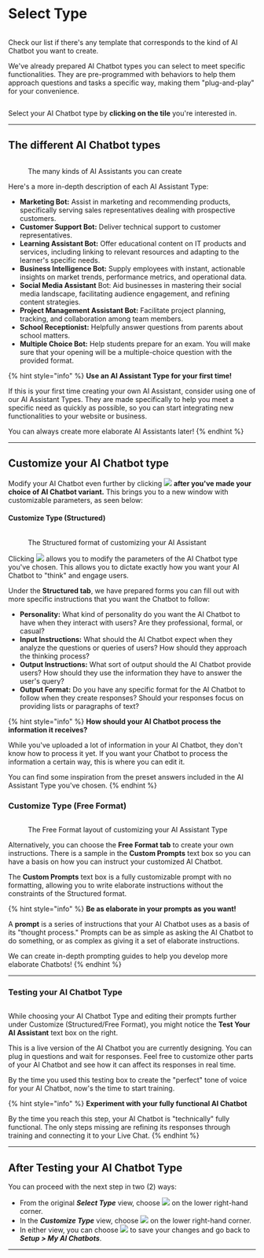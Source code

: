 # Select Type

<figure><img src="../../.gitbook/assets/image (268).png" alt=""><figcaption></figcaption></figure>

Check our list if there's any template that corresponds to the kind of AI Chatbot you want to create.&#x20;

We've already prepared AI Chatbot types you can select to meet specific functionalities. They are pre-programmed with behaviors to help them approach questions and tasks a specific way, making them "plug-and-play" for your convenience.&#x20;

<figure><img src="../../.gitbook/assets/image (21) (1).png" alt=""><figcaption></figcaption></figure>

Select your AI Chatbot type by **clicking on the tile** you're interested in.

***

## The different AI Chatbot types

<figure><img src="../../.gitbook/assets/image (108).png" alt=""><figcaption><p>The many kinds of AI Assistants you can create</p></figcaption></figure>

Here's a more in-depth description of each AI Assistant Type:&#x20;

* **Marketing Bot:** Assist in marketing and recommending products, specifically serving sales representatives dealing with prospective customers.&#x20;
* **Customer Support Bot:** Deliver technical support to customer representatives.&#x20;
* **Learning Assistant Bot:** Offer educational content on IT products and services, including linking to relevant resources and adapting to the learner's specific needs.&#x20;
* **Business Intelligence Bot:** Supply employees with instant, actionable insights on market trends, performance metrics, and operational data.&#x20;
* **Social Media Assistant** Bot: Aid businesses in mastering their social media landscape, facilitating audience engagement, and refining content strategies.&#x20;
* **Project Management Assistant Bot:** Facilitate project planning, tracking, and collaboration among team members.&#x20;
* **School Receptionist:** Helpfully answer questions from parents about school matters.&#x20;
* **Multiple Choice Bot:** Help students prepare for an exam. You will make sure that your opening will be a multiple-choice question with the provided format.

{% hint style="info" %}
**Use an AI Assistant Type for your first time!**

If this is your first time creating your own AI Assistant, consider using one of our AI Assistant Types. They are made specifically to help you meet a specific need as quickly as possible, so you can start integrating new functionalities to your website or business.&#x20;

You can always create more elaborate AI Assistants later!
{% endhint %}

***

## Customize your AI Chatbot type

Modify your AI Chatbot even further by clicking ![](<../../.gitbook/assets/image (22) (1).png>)  **after you've made your choice of AI Chatbot variant.** This brings you to a new window with customizable parameters, as seen below:&#x20;

#### Customize Type (Structured)

<figure><img src="../../.gitbook/assets/image (109).png" alt=""><figcaption><p>The Structured format of customizing your AI Assistant</p></figcaption></figure>

Clicking ![](<../../.gitbook/assets/image (22) (1).png>) allows you to modify the parameters of the AI Chatbot type you've chosen. This allows you to dictate exactly how you want your AI Chatbot to "think" and engage users.&#x20;

Under the **Structured tab**, we have prepared forms you can fill out with more specific instructions that you want the Chatbot to follow:&#x20;

* **Personality:** What kind of personality do you want the AI Chatbot to have when they interact with users? Are they professional, formal, or casual?&#x20;
* **Input Instructions:** What should the AI Chatbot expect when they analyze the questions or queries of users? How should they approach the thinking process?
* **Output Instructions:** What sort of output should the AI Chatbot provide users? How should they use the information they have to answer the user's query?
* **Output Format:** Do you have any specific format for the AI Chatbot to follow when they create responses? Should your responses focus on providing lists or paragraphs of text?

{% hint style="info" %}
**How should your AI Chatbot process the information it receives?**

While you've uploaded a lot of information in your AI Chatbot, they don't know how to process it yet. If you want your Chatbot to process the information a certain way, this is where you can edit it.&#x20;

You can find some inspiration from the preset answers included in the AI Assistant Type you've chosen.
{% endhint %}

### Customize Type (Free Format)

<figure><img src="../../.gitbook/assets/image (110).png" alt=""><figcaption><p>The Free Format layout of customizing your AI Assistant Type</p></figcaption></figure>

Alternatively, you can choose the **Free Format tab** to create your own instructions. There is a sample in the **Custom Prompts** text box so you can have a basis on how you can instruct your customized AI Chatbot.

The **Custom Prompts** text box is a fully customizable prompt with no formatting, allowing you to write elaborate instructions without the constraints of the Structured format.

{% hint style="info" %}
**Be as elaborate in your prompts as you want!**

A **prompt** is a series of instructions that your AI Chatbot uses as a basis of its "thought process." Prompts can be as simple as asking the AI Chatbot to do something, or as complex as giving it a set of elaborate instructions.&#x20;

We can create in-depth prompting guides to help you develop more elaborate Chatbots!
{% endhint %}

***

### Testing your AI Chatbot Type

<figure><img src="../../.gitbook/assets/image (270).png" alt=""><figcaption></figcaption></figure>

While choosing your AI Chatbot Type and editing their prompts further under Customize (Structured/Free Format), you might notice the **Test Your AI Assistant** text box on the right.

This is a live version of the AI Chatbot you are currently designing. You can plug in questions and wait for responses. Feel free to customize other parts of your AI Chatbot and see how it can affect its responses in real time.&#x20;

By the time you used this testing box to create the "perfect" tone of voice for your AI Chatbot, now's the time to start training.

{% hint style="info" %}
**Experiment with your fully functional AI Chatbot**

By the time you reach this step, your AI Chatbot is "technically" fully functional. The only steps missing are refining its responses through training and connecting it to your Live Chat.
{% endhint %}

***

## After Testing your AI Chatbot Type

You can proceed with the next step in two (2) ways:

* From the original _**Select Type**_ view, choose ![](<../../.gitbook/assets/image (269).png>) on the lower right-hand corner.
* In the _**Customize Type**_ view, choose ![](<../../.gitbook/assets/image (24) (1).png>) on the lower right-hand corner.&#x20;
* In either view, you can choose ![](<../../.gitbook/assets/image (168).png>) to save your changes and go back to _**Setup > My AI Chatbots**_.

***

##
